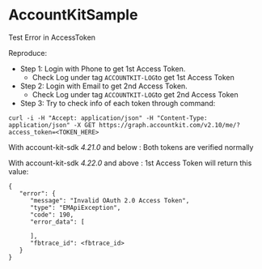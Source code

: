 # AccountKitSample
Test Error in AccessToken


Reproduce:

- Step 1: Login with Phone to get 1st Access Token.
   * Check Log under tag `ACCOUNTKIT-LOG`to get 1st Access Token
- Step 2: Login with Email to get 2nd Access Token.
   * Check Log under tag `ACCOUNTKIT-LOG`to get 2nd Access Token
- Step 3: Try to check info of each token through command:

```
curl -i -H "Accept: application/json" -H "Content-Type: application/json" -X GET https://graph.accountkit.com/v2.10/me/?access_token=<TOKEN_HERE>
```

With account-kit-sdk *4.21.0* and below : Both tokens are verified normally

With account-kit-sdk *4.22.0* and above : 1st Access Token will return this value:


```
{
   "error": {
      "message": "Invalid OAuth 2.0 Access Token",
      "type": "EMApiException",
      "code": 190,
      "error_data": [
         
      ],
      "fbtrace_id": <fbtrace_id>
   }
}
```
